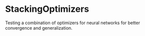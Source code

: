 # StackingOptimizers
Testing a combination of optimizers for neural networks for better convergence and generalization.
